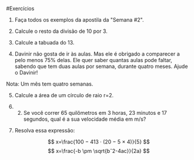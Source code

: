 #Exercícios

1. Faça todos os exemplos da apostila da "Semana #2".

2. Calcule o resto da divisão de 10 por 3.

3. Calcule a tabuada do 13.

4. Davinir não gosta de ir às aulas. Mas ele é obrigado a comparecer a pelo menos 75% delas. Ele quer saber quantas aulas pode faltar, sabendo que tem duas aulas por semana, durante quatro meses. Ajude o Davinir!

Nota: Um mês tem quatro semanas.

5. Calcule a área de um círculo de raio r=2.

6. 2. Se você correr 65 quilômetros em 3 horas, 23 minutos e 17 segundos, qual é a sua velocidade média em m/s?

7. Resolva essa expressão:

$$
x=\frac{100 − 413 · (20 − 5 × 4)}{5}
$$
$$
x=\frac{-b \pm \sqrt{bˆ2-4ac}}{2a}
$$
